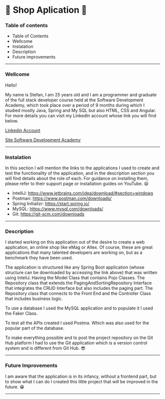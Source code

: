 # :money_with_wings: Shop Aplication  :money_with_wings:

### Table of contents
+ Table of Contents
+ Wellcome
+ Instalation
+ Description
+ Future improvements
___

### Wellcome
Hello!

My name is Stefan, I am 25 years old and I am a programmer and graduate of the full stack developer course held at the Software Development Academy, which took place over a period of 9 months during which I studied mostly Java, Spring and My SQL but also HTML, CSS and Angular. For more details you can visit my LinkedIn account whose link you will find below.

[Linkedin Account](https://www.linkedin.com/in/vaduva-stefan-valentin-5aa501118/)

[Site Software Development Academy](https://sdacademy.ro/)
___

### Instalation
In this section I will mention the links to the applications I used to create and test the functionality of the application, and in the description section you will find details about the role of each. For guidance on installing them, please refer to their support page or installation guides on YouTube. :smiley:
+ IntelliJ: <https://www.jetbrains.com/idea/download/#section=windows>
+ Postman: <https://www.postman.com/downloads/>
+ Spring Initializr: <https://start.spring.io/>
+ MySQL: <https://www.mysql.com/downloads/>
+ Git: <https://git-scm.com/downloads>
___

### Description
I started working on this application out of the desire to create a web application, an online shop like eMag or Altex. Of course, these are great applications that many talented developers are working on, but as a benchmark they have been used.

The application is structured like any Spring Boot application (whose structure can be downloaded by accessing the link above) that was written using InteliJ. Having the Model Class that contains Pojo Classes. The Repository class that extends the PagingAndSortingRepository Interface that integrates the CRUD Interface but also includes the paging part. The Repository class that connects to the Front End and the Controller Class that includes business logic.

To use a database I used the MySQL application and to populate it I used the Faker Class.

To test all the APIs created I used Postma. Which was also used for the popular part of the database.

To make everything possible and to post the project repository on the Git Hub platform I had to use the Git application which is a version control system and is different from Git Hub.
:sunglasses:
___

### Future Improvements
I am aware that the application is in its infancy, without a frontend part, but to show what I can do I created this little project that will be improved in the future.
:grin:
___